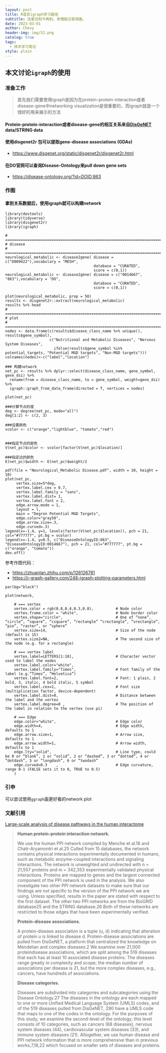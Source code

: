 ```yaml
---
layout: post
title: R语言igraph学习路径
subtitle: 远客岂知今再到，老僧能记昔相逢。
date: 2023-03-01
author: Chevy
header-img: img/52.png
catalog: true
tags:
  - 技术学习笔记
style: plain
---
```




## 本文讨论`igraph`的使用

### 准备工作

>  首先我们需要使用igraph是因为在protein-protein-interaction或者disease-gene中networking visualization是很重要的，而igraph就是一个很好的用来展示的方法

#### Protein-protein-interaction或者disease-gene的相互关系来自[DisGeNET](https://www.disgenet.org/static/disgenet2r/www.disgenet.org) data/STRING data

#### 使用**disgenet2r** 包可以提取gene-disease associations (GDAs)

- https://www.disgenet.org/static/disgenet2r/disgenet2r.html

#### 在DO官网可以查询Disease-Ontology来pull down gene sets

- https://disease-ontology.org/?id=DOID:863

### 作图

#### 拿到关系数据后，使用igraph就可以构建network

```shell
library(devtools)
library(tidyverse)
library(disgenet2r)
library(igraph)

# ==============================================================================
# disease
# ==============================================================================
neurological_metabolic <- disease2gene( disease = c("D009422"),vocabulary = "MESH",
                                        database = "CURATED",
                                        score = c(0,1))
neurological_metabolic <- disease2gene( disease = c("0014667", "863"),vocabulary = "DO",
                                        database = "CURATED",
                                        score = c(0,1))

plot(neurological_metabolic, prop = 50)
results <- disgenet2r::extract(neurological_metabolic)
results %>% head
# ==============================================================================
# plot
# ==============================================================================
nodes <- data.frame(c(results$disease_class_name %>% unique(), results$gene_symbol), 
                    c("Nutritional and Metabolic Diseases", "Nervous System Diseases",
                      ifelse(results$gene_symbol %in% potential_targets, "Potential MGD targets", "Non-MGD targets")))
colnames(nodes)<-c("label","location")

### 构建network
net_pc <- results %>% dplyr::select(disease_class_name, gene_symbol, gene_dsi) %>% 
  rename(from = disease_class_name, to = gene_symbol, weight=gene_dsi) %>% 
  igraph::graph_from_data_frame(directed = T, vertices = nodes)

plot(net_pc)

###计算节点的度
deg <- degree(net_pc, mode="all")
deg[1:2] <- c(2, 3)

###设置颜色
vcolor <- c("orange","lightblue", "tomato","red")


###指定节点的颜色
V(net_pc)$color <- vcolor[factor(V(net_pc)$location)]

###指定边的颜色
E(net_pc)$width <- E(net_pc)$weight/2

pdf(file = "Neurological_Metabolic Disease.pdf", width = 10, height = 10)
plot(net_pc,
     vertex.size=5*deg,
     vertex.label.cex = 0.7,
     vertex.label.family = "sans", 
     vertex.label.dist= 1, 
     vertex.label.font = 2,
     edge.arrow.mode = 1, 
     layout = l, 
     main = "Degron Potential MGD Targets",
     edge.color="gray50", 
     edge.arrow.size=.3,
     edge.curved=.3)
legend(x=-1.4, y=1, levels(factor(V(net_pc)$location)), pch = 21, col="#777777", pt.bg = vcolor)
legend(x=-1.4, y=0.5, c("DiseaseOntologyID:863", "DiseaseOntologyID:0014667"), pch = 21, col="#777777", pt.bg = c("orange", "tomato"))
dev.off()
```

参考作图代码：

- https://zhuanlan.zhihu.com/p/126126781
- https://r-graph-gallery.com/248-igraph-plotting-parameters.html

```shell
par(bg="black")

plot(network, 
    
    # === vertex
    vertex.color = rgb(0.8,0.4,0.3,0.8),          # Node color
    vertex.frame.color = "white",                 # Node border color
    vertex.shape="circle",                        # One of “none”, “circle”, “square”, “csquare”, “rectangle” “crectangle”, “vrectangle”, “pie”, “raster”, or “sphere”
    vertex.size=14,                               # Size of the node (default is 15)
    vertex.size2=NA,                              # The second size of the node (e.g. for a rectangle)
    
    # === vertex label
    vertex.label=LETTERS[1:10],                   # Character vector used to label the nodes
    vertex.label.color="white",
    vertex.label.family="Times",                  # Font family of the label (e.g.“Times”, “Helvetica”)
    vertex.label.font=2,                          # Font: 1 plain, 2 bold, 3, italic, 4 bold italic, 5 symbol
    vertex.label.cex=1,                           # Font size (multiplication factor, device-dependent)
    vertex.label.dist=0,                          # Distance between the label and the vertex
    vertex.label.degree=0 ,                       # The position of the label in relation to the vertex (use pi)
    
    # === Edge
    edge.color="white",                           # Edge color
    edge.width=4,                                 # Edge width, defaults to 1
    edge.arrow.size=1,                            # Arrow size, defaults to 1
    edge.arrow.width=1,                           # Arrow width, defaults to 1
    edge.lty="solid",                             # Line type, could be 0 or “blank”, 1 or “solid”, 2 or “dashed”, 3 or “dotted”, 4 or “dotdash”, 5 or “longdash”, 6 or “twodash”
    edge.curved=0.3    ,                          # Edge curvature, range 0-1 (FALSE sets it to 0, TRUE to 0.5)
    )
```



### 引申

可以尝试使用`ggraph`画更好看的network plot

### 文献引用

[Large-scale analysis of disease pathways in the human interactome](https://pubmed.ncbi.nlm.nih.gov/29218874/)

> **Human protein-protein interaction network.** 
>
> We use the human PPI network compiled by Menche et al.18 and Chatr-Aryamontri et al.25 Culled from 15 databases, the network contains physical interactions experimentally documented in humans, such as metabolic enzyme-coupled interactions and signaling interactions. The network is unweighted and undirected with n = 21,557 proteins and m = 342,353 experimentally validated physical interactions. Proteins are mapped to genes and the largest connected component of the PPI network is used in the analysis. We also investigate two other PPI network datasets to make sure that our findings are not specific to the version of the PPI network we are using. Unless specified, results in the paper are stated with respect to the first dataset. The other two PPI networks are from the BioGRID database25 and the STRING database.26 Both of these networks are restricted to those edges that have been experimentally verified. 
>
> **Protein-disease associations.** 
>
> A protein-disease association is a tuple (u, d) indicating that alteration of protein u is linked to disease d. Protein-disease associations are pulled from DisGeNET, a platform that centralized the knowledge on Mendelian and complex diseases.2 We examine over 21,000 proteindisease associations, which are split among the 519 diseases that each has at least 10 associated disease proteins. The diseases range greatly in complexity and scope; the median number of associations per disease is 21, but the more complex diseases, e.g., cancers, have hundreds of associations. 
>
> **Disease categories.** 
>
> Diseases are subdivided into categories and subcategories using the Disease Ontology.27 The diseases in the ontology are each mapped to one or more Unified Medical Language System (UMLS) codes, and of the 519 diseases pulled from DisGeNET, 290 have a UMLS code that maps to one of the codes in the ontology. For the purposes of this study, we examine the second-level of the ontology; this level consists of 10 categories, such as cancers (68 diseases), nervous system diseases (44), cardiovascular system diseases (33), and immune system diseases (21). Altogether, we use human disease and PPI network information that is more comprehensive than in previous works,7,18,22 which focused on smaller sets of diseases and proteins.